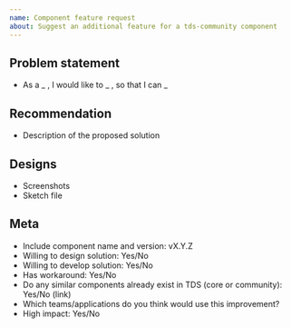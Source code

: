 ```yaml
---
name: Component feature request
about: Suggest an additional feature for a tds-community component
---
```


<!--
  ### IMPORTANT SECURITY NOTE ###

  When opening issues, be sure NOT to include any private or personal
  information such as secrets, passwords, or any source code that involves
  data retrieval.
-->

## Problem statement

* As a _ , I would like to _ , so that I can \_

## Recommendation

* Description of the proposed solution

## Designs

* Screenshots
* Sketch file

## Meta

* Include component name and version: vX.Y.Z
* Willing to design solution: Yes/No
* Willing to develop solution: Yes/No
* Has workaround: Yes/No
* Do any similar components already exist in TDS (core or community): Yes/No (link)
* Which teams/applications do you think would use this improvement?
* High impact: Yes/No
